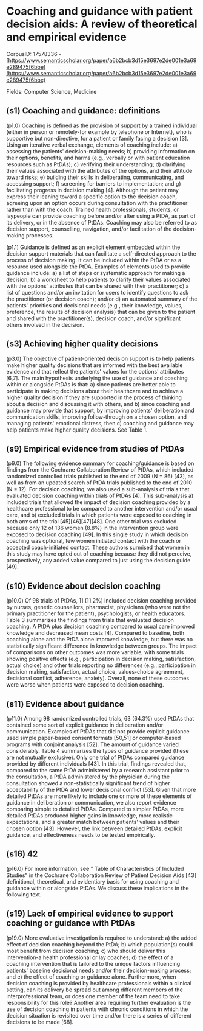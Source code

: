 # Coaching and guidance with patient decision aids: A review of theoretical and empirical evidence

CorpusID: 17578336 - [https://www.semanticscholar.org/paper/a6b2bcb3d15e3697e2de001e3a69e289475f6bbe](https://www.semanticscholar.org/paper/a6b2bcb3d15e3697e2de001e3a69e289475f6bbe)

Fields: Computer Science, Medicine

## (s1) Coaching and guidance: definitions
(p1.0) Coaching is defined as the provision of support by a trained individual (either in person or remotely-for example by telephone or Internet), who is supportive but non-directive, for a patient or family facing a decision [3]. Using an iterative verbal exchange, elements of coaching include: a) assessing the patients' decision-making needs; b) providing information on their options, benefits, and harms (e.g., verbally or with patient education resources such as PtDAs); c) verifying their understanding; d) clarifying their values associated with the attributes of the options, and their attitude toward risks; e) building their skills in deliberating, communicating, and accessing support; f) screening for barriers to implementation; and g) facilitating progress in decision making [4]. Although the patient may express their leaning toward a specific option to the decision coach, agreeing upon an option occurs during consultation with the practitioner rather than with the coach. Trained health professionals, students, or laypeople can provide coaching before and/or after using a PtDA, as part of its delivery, or in the absence of PtDAs. Coaching may also be referred to as decision support, counselling, navigation, and/or facilitation of the decision-making processes.

(p1.1) Guidance is defined as an explicit element embedded within the decision support materials that can facilitate a self-directed approach to the process of decision making. It can be included within the PtDA or as a resource used alongside the PtDA. Examples of elements used to provide guidance include: a) a list of steps or systematic approach for making a decision; b) a worksheet to help patients to clarify their values associated with the options' attributes that can be shared with their practitioner; c) a list of questions and/or an invitation for users to identify questions to ask the practitioner (or decision coach); and/or d) an automated summary of the patients' priorities and decisional needs (e.g., their knowledge, values, preference, the results of decision analysis) that can be given to the patient and shared with the practitioner(s), decision coach, and/or significant others involved in the decision.
## (s3) Achieving higher quality decisions
(p3.0) The objective of patient-oriented decision support is to help patients make higher quality decisions that are informed with the best available evidence and that reflect the patients' values for the options' attributes [6,7]. The main hypothesis underlying the use of guidance and coaching within or alongside PtDAs is that: a) since patients are better able to participate in making decisions about their healthcare and to achieve a higher quality decision if they are supported in the process of thinking about a decision and discussing it with others, and b) since coaching and guidance may provide that support, by improving patients' deliberation and communication skills, improving follow-through on a chosen option, and managing patients' emotional distress, then c) coaching and guidance may help patients make higher quality decisions. See Table 1.
## (s9) Empirical evidence from studies of PtDAs
(p9.0) The following evidence summary for coaching/guidance is based on findings from the Cochrane Collaboration Review of PtDAs, which included randomized controlled trials published to the end of 2009 (N = 86) [43], as well as from an updated search of PtDA trials published to the end of 2010 (N = 12). For decision coaching, we also used a sub-analysis of trials that evaluated decision coaching within trials of PtDAs [4]. This sub-analysis a) included trials that allowed the impact of decision coaching provided by a healthcare professional to be compared to another intervention and/or usual care, and b) excluded trials in which patients were exposed to coaching in both arms of the trial [45][46][47][48]. One other trial was excluded because only 12 of 136 women (8.8%) in the intervention group were exposed to decision coaching [49]. In this single study in which decision coaching was optional, few women initiated contact with the coach or accepted coach-initiated contact. These authors surmised that women in this study may have opted out of coaching because they did not perceive, prospectively, any added value compared to just using the decision guide [49].
## (s10) Evidence about decision coaching
(p10.0) Of 98 trials of PtDAs, 11 (11.2%) included decision coaching provided by nurses, genetic counsellors, pharmacist, physicians (who were not the primary practitioner for the patient), psychologists, or health educators. Table 3 summarizes the findings from trials that evaluated decision coaching. A PtDA plus decision coaching compared to usual care improved knowledge and decreased mean costs [4]. Compared to baseline, both coaching alone and the PtDA alone improved knowledge, but there was no statistically significant difference in knowledge between groups. The impact of comparisons on other outcomes was more variable, with some trials showing positive effects (e.g., participation in decision making, satisfaction, actual choice) and other trials reporting no differences (e.g., participation in decision making, satisfaction, actual choice, values-choice agreement, decisional conflict, adherence, anxiety). Overall, none of these outcomes were worse when patients were exposed to decision coaching.
## (s11) Evidence about guidance
(p11.0) Among 98 randomized controlled trials, 63 (64.3%) used PtDAs that contained some sort of explicit guidance in deliberation and/or communication. Examples of PtDAs  that did not provide explicit guidance used simple paper-based consent formats [50,51] or computer-based programs with conjoint analysis [52]. The amount of guidance varied considerably. Table 4 summarizes the types of guidance provided (these are not mutually exclusive). Only one trial of PtDAs compared guidance provided by different individuals [43]. In this trial, findings revealed that, compared to the same PtDA administered by a research assistant prior to the consultation, a PtDA administered by the physician during the consultation showed a non-statistically significant trend of higher acceptability of the PtDA and lower decisional conflict [53]. Given that more detailed PtDAs are more likely to include one or more of these elements of guidance in deliberation or communication, we also report evidence comparing simple to detailed PtDAs. Compared to simpler PtDAs, more detailed PtDAs produced higher gains in knowledge, more realistic expectations, and a greater match between patients' values and their chosen option [43]. However, the link between detailed PtDAs, explicit guidance, and effectiveness needs to be tested empirically.
## (s16) 42
(p16.0) For more information, see " Table of Characteristics of Included Studies" in the Cochrane Collaboration Review of Patient Decision Aids [43] definitional, theoretical, and evidentiary basis for using coaching and guidance within or alongside PtDAs. We discuss these implications in the following text.
## (s19) Lack of empirical evidence to support coaching or guidance with PtDAs
(p19.0) More evaluative investigation is required to understand: a) the added effect of decision coaching beyond the PtDA; b) which population(s) could most benefit from decision coaching; c) who should deliver this intervention-a health professional or lay coaches; d) the effect of a coaching intervention that is tailored to the unique factors influencing patients' baseline decisional needs and/or their decision-making process; and e) the effect of coaching or guidance alone. Furthermore, when decision coaching is provided by healthcare professionals within a clinical setting, can its delivery be spread out among different members of the interprofessional team, or does one member of the team need to take responsibility for this role? Another area requiring further evaluation is the use of decision coaching in patients with chronic conditions in which the decision situation is revisited over time and/or there is a series of different decisions to be made [68].
